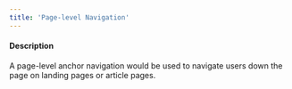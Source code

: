 ```yaml
---
title: 'Page-level Navigation'
---
```

#### Description
A page-level anchor navigation would be used to navigate users down the page on landing pages or article pages. 
